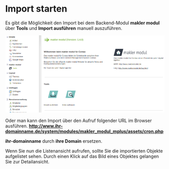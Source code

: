 # Import starten

Es gibt die Möglichkeit den Import bei dem Backend-Modul **makler modul** über **Tools** und **Import ausführen** manuell auszuführen.

![](importieren-manuell.png)

Oder man kann den Import über den Aufruf folgender URL im Browser ausführen.
**http://www.ihr-domainname.de/system/modules/makler_modul_mplus/assets/cron.php**

**ihr-domainname** durch **ihre Domain** ersetzen.

Wenn Sie nun die Listenansicht aufrufen, sollte Sie die importierten Objekte aufgelistet sehen. Durch einen Klick auf das Bild eines Objektes gelangen Sie zur Detailansicht.